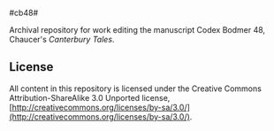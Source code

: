 #cb48#

Archival repository for work editing the manuscript Codex Bodmer 48, Chaucer's *Canterbury Tales*.


## License ##

All content in this repository is licensed under the Creative Commons Attribution-ShareAlike 3.0 Unported license, [http://creativecommons.org/licenses/by-sa/3.0/](http://creativecommons.org/licenses/by-sa/3.0/).


